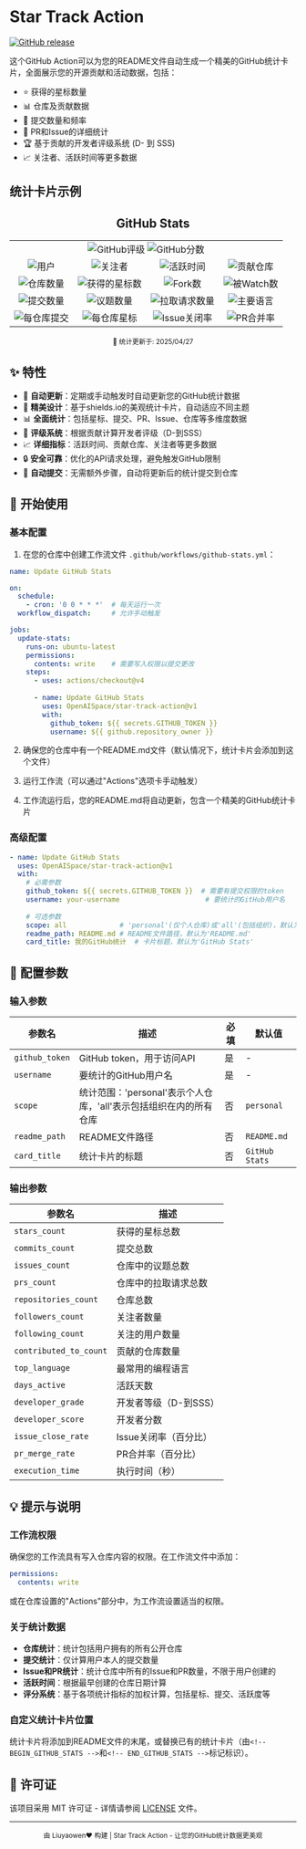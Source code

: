 # Star Track Action

[![GitHub release](https://img.shields.io/github/v/release/OpenAISpace/star-track-action?style=flat-square)](https://github.com/OpenAISpace/star-track-action/releases)

这个GitHub Action可以为您的README文件自动生成一个精美的GitHub统计卡片，全面展示您的开源贡献和活动数据，包括：

- ⭐ 获得的星标数量
- 📊 仓库及贡献数据
- 📝 提交数量和频率
- 🔄 PR和Issue的详细统计
- 🏆 基于贡献的开发者评级系统 (D- 到 SSS)
- 📈 关注者、活跃时间等更多数据

## 统计卡片示例

<!-- BEGIN_GITHUB_STATS -->
<div align="center">

## GitHub Stats

<table>
  <tr>
    <td align="center" colspan="4">
      <img alt="GitHub评级" src="https://img.shields.io/badge/Grade-S+-FB2?style=for-the-badge&logo=github&logoColor=white" />
      <img alt="GitHub分数" src="https://img.shields.io/badge/Score-1692-FB2?style=for-the-badge&logo=github&logoColor=white" />
    </td>
  </tr>
  <tr>
    <td align="center">
      <img alt="用户" src="https://img.shields.io/badge/User-liyown-2D9EF1?style=for-the-badge&logo=github&logoColor=white" />
    </td>
    <td align="center">
      <img alt="关注者" src="https://img.shields.io/badge/Followers-16-2D9EF1?style=for-the-badge&logo=github&logoColor=white" />
    </td>
    <td align="center">
      <img alt="活跃时间" src="https://img.shields.io/badge/Years_Active-4.2-2D9EF1?style=for-the-badge&logo=github&logoColor=white" />
    </td>
    <td align="center">
      <img alt="贡献仓库" src="https://img.shields.io/badge/Contributed_To-21-2D9EF1?style=for-the-badge&logo=github&logoColor=white" />
    </td>
  </tr>
  <tr>
    <td align="center">
      <img alt="仓库数量" src="https://img.shields.io/badge/Repositories-48-26A641?style=for-the-badge&logo=github&logoColor=white" />
    </td>
    <td align="center">
      <img alt="获得的星标数" src="https://img.shields.io/badge/Stars-1628-FFD94C?style=for-the-badge&logo=github&logoColor=black" />
    </td>
    <td align="center">
      <img alt="Fork数" src="https://img.shields.io/badge/Forked-227-26A641?style=for-the-badge&logo=github&logoColor=white" />
    </td>
    <td align="center">
      <img alt="被Watch数" src="https://img.shields.io/badge/Watched-1628-26A641?style=for-the-badge&logo=github&logoColor=white" />
    </td>
  </tr>
  <tr>
    <td align="center">
      <img alt="提交数量" src="https://img.shields.io/badge/Commits-658-2188FF?style=for-the-badge&logo=git&logoColor=white" />
    </td>
    <td align="center">
      <img alt="议题数量" src="https://img.shields.io/badge/Issues-44-F74D53?style=for-the-badge&logo=github&logoColor=white" />
    </td>
    <td align="center">
      <img alt="拉取请求数量" src="https://img.shields.io/badge/Pull_Requests-9-A371F7?style=for-the-badge&logo=github&logoColor=white" />
    </td>
    <td align="center">
      <img alt="主要语言" src="https://img.shields.io/badge/Top_Language-Python-2188FF?style=for-the-badge&logo=github&logoColor=white" />
    </td>
  </tr>
  <tr>
    <td align="center">
      <img alt="每仓库提交" src="https://img.shields.io/badge/Commits_Per_Repo-14-2188FF?style=for-the-badge&logo=git&logoColor=white" />
    </td>
    <td align="center">
      <img alt="每仓库星标" src="https://img.shields.io/badge/Stars_Per_Repo-33.9-FFD94C?style=for-the-badge&logo=github&logoColor=black" />
    </td>
    <td align="center">
      <img alt="Issue关闭率" src="https://img.shields.io/badge/Issue_Close_Rate-73%25-F74D53?style=for-the-badge&logo=github&logoColor=white" />
    </td>
    <td align="center">
      <img alt="PR合并率" src="https://img.shields.io/badge/PR_Merge_Rate-89%25-A371F7?style=for-the-badge&logo=github&logoColor=white" />
    </td>
  </tr>
</table>

<sup>📅 统计更新于: 2025/04/27</sup>

</div>
<!-- END_GITHUB_STATS -->

## ✨ 特性

- 🔄 **自动更新**：定期或手动触发时自动更新您的GitHub统计数据
- 🎨 **精美设计**：基于shields.io的美观统计卡片，自动适应不同主题
- 📊 **全面统计**：包括星标、提交、PR、Issue、仓库等多维度数据
- 🌟 **评级系统**：根据贡献计算开发者评级（D-到SSS）
- 📈 **详细指标**：活跃时间、贡献仓库、关注者等更多数据
- 🔒 **安全可靠**：优化的API请求处理，避免触发GitHub限制
- 🤖 **自动提交**：无需额外步骤，自动将更新后的统计提交到仓库

## 🚀 开始使用

### 基本配置

1. 在您的仓库中创建工作流文件 `.github/workflows/github-stats.yml`：

```yaml
name: Update GitHub Stats

on:
  schedule:
    - cron: '0 0 * * *'  # 每天运行一次
  workflow_dispatch:     # 允许手动触发

jobs:
  update-stats:
    runs-on: ubuntu-latest
    permissions:
      contents: write    # 需要写入权限以提交更改
    steps:
      - uses: actions/checkout@v4
      
      - name: Update GitHub Stats
        uses: OpenAISpace/star-track-action@v1
        with:
          github_token: ${{ secrets.GITHUB_TOKEN }}
          username: ${{ github.repository_owner }}
```

2. 确保您的仓库中有一个README.md文件（默认情况下，统计卡片会添加到这个文件）

3. 运行工作流（可以通过"Actions"选项卡手动触发）

4. 工作流运行后，您的README.md将自动更新，包含一个精美的GitHub统计卡片

### 高级配置

```yaml
- name: Update GitHub Stats
  uses: OpenAISpace/star-track-action@v1
  with:
    # 必需参数
    github_token: ${{ secrets.GITHUB_TOKEN }}  # 需要有提交权限的token
    username: your-username                     # 要统计的GitHub用户名
    
    # 可选参数
    scope: all             # 'personal'(仅个人仓库)或'all'(包括组织)，默认为'personal'
    readme_path: README.md # README文件路径，默认为'README.md'
    card_title: 我的GitHub统计  # 卡片标题，默认为'GitHub Stats'
```

## 🔧 配置参数

### 输入参数

| 参数名 | 描述 | 必填 | 默认值 |
|--------|------|------|--------|
| `github_token` | GitHub token，用于访问API | 是 | - |
| `username` | 要统计的GitHub用户名 | 是 | - |
| `scope` | 统计范围：'personal'表示个人仓库，'all'表示包括组织在内的所有仓库 | 否 | `personal` |
| `readme_path` | README文件路径 | 否 | `README.md` |
| `card_title` | 统计卡片的标题 | 否 | `GitHub Stats` |

### 输出参数

| 参数名 | 描述 |
|--------|------|
| `stars_count` | 获得的星标总数 |
| `commits_count` | 提交总数 |
| `issues_count` | 仓库中的议题总数 |
| `prs_count` | 仓库中的拉取请求总数 |
| `repositories_count` | 仓库总数 |
| `followers_count` | 关注者数量 |
| `following_count` | 关注的用户数量 |
| `contributed_to_count` | 贡献的仓库数量 |
| `top_language` | 最常用的编程语言 |
| `days_active` | 活跃天数 |
| `developer_grade` | 开发者等级（D-到SSS） |
| `developer_score` | 开发者分数 |
| `issue_close_rate` | Issue关闭率（百分比） |
| `pr_merge_rate` | PR合并率（百分比） |
| `execution_time` | 执行时间（秒） |

## 💡 提示与说明

### 工作流权限

确保您的工作流具有写入仓库内容的权限。在工作流文件中添加：

```yaml
permissions:
  contents: write
```

或在仓库设置的"Actions"部分中，为工作流设置适当的权限。

### 关于统计数据

- **仓库统计**：统计包括用户拥有的所有公开仓库
- **提交统计**：仅计算用户本人的提交数量
- **Issue和PR统计**：统计仓库中所有的Issue和PR数量，不限于用户创建的
- **活跃时间**：根据最早创建的仓库日期计算
- **评分系统**：基于各项统计指标的加权计算，包括星标、提交、活跃度等

### 自定义统计卡片位置

统计卡片将添加到README文件的末尾，或替换已有的统计卡片（由`<!-- BEGIN_GITHUB_STATS -->`和`<!-- END_GITHUB_STATS -->`标记标识）。



## 📄 许可证

该项目采用 MIT 许可证 - 详情请参阅 [LICENSE](LICENSE) 文件。

---

<div align="center">
  <sub>由 Liuyaowen❤️ 构建 | Star Track Action - 让您的GitHub统计数据更美观</sub>
</div>
